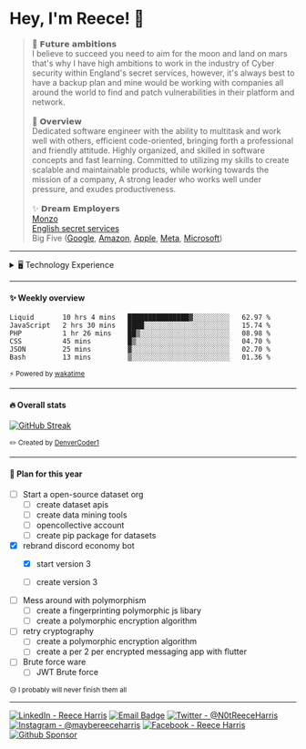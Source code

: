 
# Hey, I'm Reece! 👋

> 🚀 𝗙𝘂𝘁𝘂𝗿𝗲 𝗮𝗺𝗯𝗶𝘁𝗶𝗼𝗻𝘀 <br>
I believe to succeed you need to aim for the moon and land on mars that's why I have high ambitions to work in the industry of Cyber security within England's secret services, however, it's always best to have a backup plan and mine would be working with companies all around the world to find and patch vulnerabilities in their platform and network. <br> <br>
📝 𝗢𝘃𝗲𝗿𝘃𝗶𝗲𝘄 <br>
Dedicated software engineer with the ability to multitask and work well with others, efficient code-oriented, bringing forth a professional and friendly attitude. Highly organized, and skilled in software concepts and fast learning. Committed to utilizing my skills to create scalable and maintainable products, while working towards the mission of a company, A strong leader who works well under pressure, and exudes productiveness. <br> <br>
✨ 𝗗𝗿𝗲𝗮𝗺 𝗘𝗺𝗽𝗹𝗼𝘆𝗲𝗿𝘀 <br>
[Monzo](https://github.com/monzo) <br>
[English secret services](https://www.mi5.gov.uk/) <br>
Big Five ([Google](https://github.com/google), [Amazon](https://github.com/aws), [Apple](https://github.com/apple), [Meta](https://github.com/facebook), [Microsoft](https://github.com/microsoft)) <br>

---

<details>
  <summary>🖥️ Technology Experience</summary>
  <p>This is a brief overview of what i have used in the past</p>
  <ul>
    <li><h3>Frameworks</h3>
      <ul>
        <li>Symfony</li>
        <li>Node</li>
        <li>Flask</li>
        <li>Flutter</li>
        <li>Prototype</li>
        <li>Laraval</li>
      </ul>
    </li>
    <li><h3>Services</h3>
      <ul>
        <li>Shopify</li>
        <li>Wordpress</li>
        <li>Mailchimp</li>
        <li>Stripe</li>
        <li>Firebase</li>
        <li>Mysql</li>
      </ul>
    </li>
    <li><h3>Libaries</h3>
      <ul>
        <li>Jquery</li>
        <li>Tailwind</li>
        <li>Numpy</li>
        <li>Beautiful soup</li>
      </ul>
    </li>
    <li><h3>Languages</h3>
      <ul>
        <li>Python</li>
        <li>Javascript</li>
        <li>Php</li>
        <li>Perl</li>
        <li>Ruby</li>
        <li>Dart</li>
        <li>Ojective-C</li>
        <li>Liquid/EJS/Jinja2</li>
        <li>Sass/Css/Tailwind</li>
        <li>Html/Pug/Haml/Slim</li>
        <li>SQL</li>
        <li>Dart</li>
      </ul>
    </li>
    <li><h3>Other</h3>
      <ul>
        <li>Linux</li>
        <li>Windows</li>
        <li>OpenVpn</li>
        <li>Nextcloud / Owncloud</li>
        <li>Rpi</li>
        <li>Arduino</li>
      </ul>
    </li>
  </ul>
</details>

---

#### ✨ Weekly overview
<!--START_SECTION:waka-->

```text
Liquid       10 hrs 4 mins   ███████████████▓░░░░░░░░░   62.97 %
JavaScript   2 hrs 30 mins   ████░░░░░░░░░░░░░░░░░░░░░   15.74 %
PHP          1 hr 26 mins    ██▒░░░░░░░░░░░░░░░░░░░░░░   08.98 %
CSS          45 mins         █▒░░░░░░░░░░░░░░░░░░░░░░░   04.70 %
JSON         25 mins         ▓░░░░░░░░░░░░░░░░░░░░░░░░   02.70 %
Bash         13 mins         ▒░░░░░░░░░░░░░░░░░░░░░░░░   01.36 %
```

<!--END_SECTION:waka-->
<sub>⚡ Powered by [wakatime](https://wakatime.com/)</sub>

---

#### 🔥 Overall stats

[![GitHub Streak](https://github-readme-streak-stats.herokuapp.com?user=NotReeceHarris&hide_border=true&background=FFFFFF)](https://git.io/streak-stats)

<sub>✏️ Created by [DenverCoder1](https://github.com/DenverCoder1/github-readme-streak-stats)</sub>

---

#### 📝 Plan for this year

- [ ] Start a open-source dataset org
  - [ ] create dataset apis
  - [ ] create data mining tools
  - [ ] opencollective account
  - [ ] create pip package for datasets
  
- [x] rebrand discord economy bot
  - [x] start version 3
  - [ ] create version 3 
  
  
- [ ] Mess around with polymorphism
  - [ ] create a fingerprinting polymorphic js libary
  - [ ] create a polymorphic encryption algorithm

- [ ] retry cryptography
  - [ ] create a polymorphic encryption algorithm
  - [ ] create a per 2 per encrypted messaging app with flutter
  
- [ ] Brute force ware
  - [ ] JWT Brute force

<sub>😥 I probably will never finish them all</sub>

---

[![LinkedIn - Reece Harris](https://img.shields.io/badge/LinkedIn-0077B5?style=for-the-badge&logo=linkedin&logoColor=white)](https://www.linkedin.com/in/notreeceharris)
[![Email Badge](https://img.shields.io/badge/Email-D14836?style=for-the-badge&logoColor=white)](mailto:reeceharris@email.com)
[![Twitter - @N0tReeceHarris](https://img.shields.io/badge/Twitter-1DA1F2?style=for-the-badge&logo=twitter&logoColor=white)](https://twitter.com/N0tReeceHarris)
[![Instagram - @maybereeceharris](https://img.shields.io/badge/Instagram-E4405F?style=for-the-badge&logo=instagram&logoColor=white )](https://www.instagram.com/maybereeceharris)
[![Facebook - Reece Harris](https://img.shields.io/badge/Facebook-1877F2?style=for-the-badge&logo=facebook&logoColor=white)](https://www.facebook.com/reece.harris.754)
[![Github Sponsor](https://img.shields.io/badge/Sponsor-ca5d9e?style=for-the-badge&logo=github&logoColor=white)](https://github.com/sponsors/NotReeceHarris)
